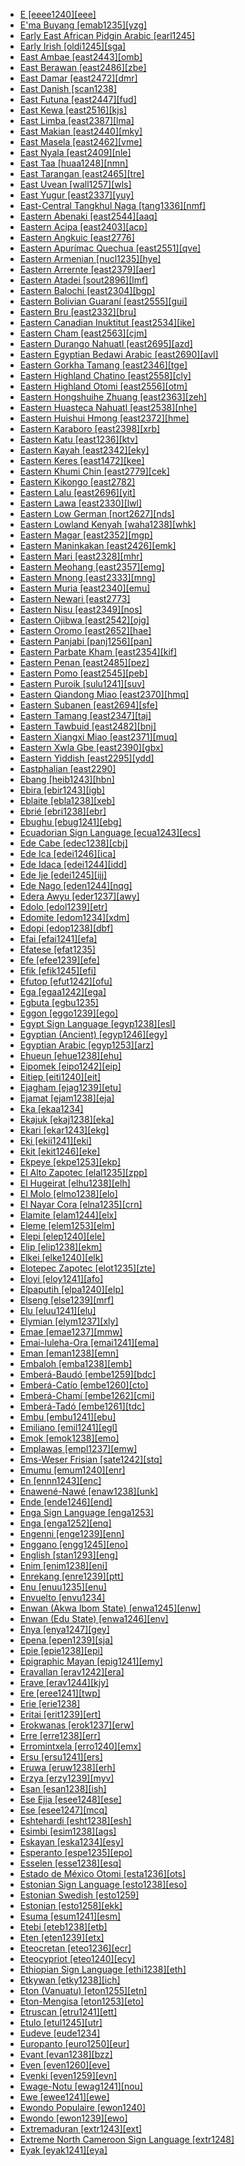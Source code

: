 - [E [eeee1240][eee]](tree/taik1256/kamt1241/daic1237/nort3326/nort3180/nort3189/unun9894/eeee1240/md.ini)
- [E'ma Buyang [emab1235][yzg]](tree/taik1256/kada1291/east2365/buya1244/nort2744/emab1235/md.ini)
- [Early East African Pidgin Arabic [earl1245]](tree/pidg1258/arab1397/earl1245/md.ini)
- [Early Irish [oldi1245][sga]](tree/indo1319/celt1248/nucl1715/tgbc1234/insu1254/goid1240/oldi1245/md.ini)
- [East Ambae [east2443][omb]](tree/aust1307/mala1545/cent2237/east2712/ocea1241/nort3195/nort3205/amba1270/east2443/md.ini)
- [East Berawan [east2486][zbe]](tree/aust1307/mala1545/nort3253/nort3171/bera1263/bera1264/cent2097/east2486/md.ini)
- [East Damar [east2472][dmr]](tree/aust1307/mala1545/cent2237/cent2245/timo1259/nort3194/east2472/md.ini)
- [East Danish [scan1238]](tree/indo1319/germ1287/nort3152/nort3160/sout3248/scan1238/md.ini)
- [East Futuna [east2447][fud]](tree/aust1307/mala1545/cent2237/east2712/ocea1241/cent2060/east2445/poly1242/nucl1485/east2447/md.ini)
- [East Kewa [east2516][kjs]](tree/nucl1709/enga1254/kewa1249/anga1291/anga1313/kewa1250/sout3252/east2516/md.ini)
- [East Limba [east2387][lma]](tree/atla1278/limb1267/east2387/md.ini)
- [East Makian [east2440][mky]](tree/aust1307/mala1545/cent2237/east2712/sout2850/sout3229/raja1255/sout3231/east2439/east2440/md.ini)
- [East Masela [east2462][vme]](tree/aust1307/mala1545/cent2237/cent2245/baba1274/sout2881/mase1249/east2462/md.ini)
- [East Nyala [east2409][nle]](tree/atla1278/volt1241/benu1247/bant1294/sout3152/narr1281/east2731/nort3203/grea1289/grea1291/luyi1234/saam1284/saam1285/cent2288/east2409/md.ini)
- [East Taa [huaa1248][nmn]](tree/tuuu1241/huaa1247/taaa1242/huaa1248/md.ini)
- [East Tarangan [east2465][tre]](tree/aust1307/mala1545/cent2237/cent2245/aruu1241/east2465/md.ini)
- [East Uvean [wall1257][wls]](tree/aust1307/mala1545/cent2237/east2712/ocea1241/cent2060/east2445/poly1242/nucl1485/east2758/wall1257/md.ini)
- [East Yugur [east2337][yuy]](tree/mong1329/sout2705/east2337/md.ini)
- [East-Central Tangkhul Naga [tang1336][nmf]](tree/sino1245/kuki1245/naga1409/tang1335/sino1246/tang1336/md.ini)
- [Eastern Abenaki [east2544][aaq]](tree/algi1248/algo1256/east2700/east2544/md.ini)
- [Eastern Acipa [east2403][acp]](tree/atla1278/volt1241/benu1247/kain1275/cent2242/shir1273/kamu1261/kamu1262/rogo1239/saga1266/east2403/md.ini)
- [Eastern Angkuic [east2776]](tree/aust1305/khas1273/pala1352/east2331/angk1246/east2776/md.ini)
- [Eastern Apurímac Quechua [east2551][qve]](tree/quec1387/quec1388/quec1389/cusc1235/east2551/md.ini)
- [Eastern Armenian [nucl1235][hye]](tree/indo1319/arme1241/east2768/nucl1235/md.ini)
- [Eastern Arrernte [east2379][aer]](tree/pama1250/aran1266/aran1267/aran1263/east2379/md.ini)
- [Eastern Atadei [sout2896][lmf]](tree/aust1307/mala1545/cent2237/cent2245/flor1239/sika1265/lama1292/lama1294/levu1240/sout2896/md.ini)
- [Eastern Balochi [east2304][bgp]](tree/indo1319/indo1320/iran1269/cent2317/cent2318/nort3177/balo1260/east2304/md.ini)
- [Eastern Bolivian Guaraní [east2555][gui]](tree/tupi1275/mawe1252/awet1245/tupi1276/sout3271/tupi1277/tupi1283/chir1295/east2555/md.ini)
- [Eastern Bru [east2332][bru]](tree/aust1305/katu1271/west1492/brou1236/east2783/east2332/md.ini)
- [Eastern Canadian Inuktitut [east2534][ike]](tree/eski1264/eski1265/inui1246/east2534/md.ini)
- [Eastern Cham [east2563][cjm]](tree/aust1307/mala1545/mala1536/nort3170/cham1327/cham1330/coas1305/cham1328/east2563/md.ini)
- [Eastern Durango Nahuatl [east2695][azd]](tree/utoa1244/sout3136/cora1261/azte1234/west2809/west2814/west2825/dura1246/east2695/md.ini)
- [Eastern Egyptian Bedawi Arabic [east2690][avl]](tree/afro1255/semi1276/west2786/cent2236/arab1394/arab1395/egyp1251/east2690/md.ini)
- [Eastern Gorkha Tamang [east2346][tge]](tree/sino1245/bodi1256/kaik1248/ghal1247/tama1367/nucl1729/east2346/md.ini)
- [Eastern Highland Chatino [east2558][cly]](tree/otom1299/east2557/popo1292/zapo1436/chat1268/core1263/coas1314/east2736/east2558/md.ini)
- [Eastern Highland Otomi [east2556][otm]](tree/otom1299/west2783/otop1241/otop1242/otom1297/otom1300/east2737/east2556/md.ini)
- [Eastern Hongshuihe Zhuang [east2363][zeh]](tree/taik1256/kamt1241/daic1237/nort3326/nort3180/nort3189/east2363/md.ini)
- [Eastern Huasteca Nahuatl [east2538][nhe]](tree/utoa1244/sout3136/cora1261/azte1234/east2720/huas1257/east2538/md.ini)
- [Eastern Huishui Hmong [east2372][hme]](tree/hmon1336/hmon1337/nucl1714/nucl1720/west2803/grea1295/huis1239/east2372/md.ini)
- [Eastern Karaboro [east2398][xrb]](tree/atla1278/volt1241/nort3149/senu1239/kara1479/east2398/md.ini)
- [Eastern Katu [east1236][ktv]](tree/aust1305/katu1271/katu1272/nucl1297/east1236/md.ini)
- [Eastern Kayah [east2342][eky]](tree/sino1245/kare1337/cent1999/kaya1317/east2342/md.ini)
- [Eastern Keres [east1472][kee]](tree/kere1287/east1472/md.ini)
- [Eastern Khumi Chin [east2779][cek]](tree/sino1245/kuki1245/kuki1246/peri1260/khom1240/east2779/md.ini)
- [Eastern Kikongo [east2782]](tree/atla1278/volt1241/benu1247/bant1294/sout3152/narr1281/cent2260/kong1295/kong1296/kiko1234/core1256/sout3249/east2782/md.ini)
- [Eastern Lalu [east2696][yit]](tree/sino1245/burm1265/lolo1265/lolo1267/nili1235/liso1234/nucl1734/lisu1252/lalu1234/lalo1240/grea1292/core1258/uncl1503/east2696/md.ini)
- [Eastern Lawa [east2330][lwl]](tree/aust1305/khas1273/pala1352/east2331/waic1245/wala1271/lawa1256/east2330/md.ini)
- [Eastern Low German [nort2627][nds]](tree/indo1319/germ1287/nort3152/west2793/nort3175/alts1234/midd1345/lowg1239/east2291/nort2627/md.ini)
- [Eastern Lowland Kenyah [waha1238][whk]](tree/aust1307/mala1545/nort3253/nort3171/keny1280/lowl1270/waha1238/md.ini)
- [Eastern Magar [east2352][mgp]](tree/sino1245/hima1249/maha1306/kham1285/maga1261/east2352/md.ini)
- [Eastern Maninkakan [east2426][emk]](tree/mand1469/west2780/mand1431/cent2047/mand1432/mand1433/mand1434/mand1435/east2425/mane1267/east2426/md.ini)
- [Eastern Mari [east2328][mhr]](tree/ural1272/mari1278/east2328/md.ini)
- [Eastern Meohang [east2357][emg]](tree/sino1245/hima1249/maha1306/kira1253/east2719/uppe1412/mewa1252/east2357/md.ini)
- [Eastern Mnong [east2333][mng]](tree/aust1305/bahn1264/sout2690/mnon1258/mnon1259/east2333/md.ini)
- [Eastern Muria [east2340][emu]](tree/drav1251/sout3133/sout3139/gond1265/sout3234/gene1245/muri1262/east2340/md.ini)
- [Eastern Newari [east2773]](tree/sino1245/hima1249/maha1306/newa1245/newa1247/east2773/md.ini)
- [Eastern Nisu [east2349][nos]](tree/sino1245/burm1265/lolo1265/lolo1267/nili1235/sout3212/niso1234/nisu1237/nisu1238/nort2717/east2349/md.ini)
- [Eastern Ojibwa [east2542][ojg]](tree/algi1248/algo1256/east2765/ojib1240/ojib1241/nucl1723/cent2252/east2542/md.ini)
- [Eastern Oromo [east2652][hae]](tree/afro1255/cush1243/east2699/lowl1267/sout3055/main1283/nucl1701/nucl1736/cent2302/sout3218/east2652/md.ini)
- [Eastern Panjabi [panj1256][pan]](tree/indo1319/indo1320/indo1321/indo1324/sind1278/east2727/panj1256/md.ini)
- [Eastern Parbate Kham [east2354][kif]](tree/sino1245/hima1249/maha1306/kham1285/kham1286/parb1234/east2354/md.ini)
- [Eastern Penan [east2485][pez]](tree/aust1307/mala1545/nort3253/nort3171/keny1280/lowl1270/west2875/pena1271/east2485/md.ini)
- [Eastern Pomo [east2545][peb]](tree/pomo1273/russ1265/east2545/md.ini)
- [Eastern Puroik [sulu1241][suv]](tree/sino1245/khob1235/puro1234/sulu1241/md.ini)
- [Eastern Qiandong Miao [east2370][hmq]](tree/hmon1336/hmon1337/nucl1714/nucl1720/east2369/east2370/md.ini)
- [Eastern Subanen [east2694][sfe]](tree/aust1307/mala1545/grea1284/suba1253/nucl1726/east2769/east2694/md.ini)
- [Eastern Tamang [east2347][taj]](tree/sino1245/bodi1256/kaik1248/ghal1247/tama1367/nucl1729/east2347/md.ini)
- [Eastern Tawbuid [east2482][bnj]](tree/aust1307/mala1545/grea1284/sout2915/buhi1244/bata1318/east2482/md.ini)
- [Eastern Xiangxi Miao [east2371][muq]](tree/hmon1336/hmon1337/nucl1714/nucl1720/nort2748/east2371/md.ini)
- [Eastern Xwla Gbe [east2390][gbx]](tree/atla1278/volt1241/kwav1236/gbee1241/east2711/east2845/east2390/md.ini)
- [Eastern Yiddish [east2295][ydd]](tree/indo1319/germ1287/nort3152/west2793/high1289/fran1268/east2832/yidd1255/east2295/md.ini)
- [Eastphalian [east2290]](tree/indo1319/germ1287/nort3152/west2793/nort3175/alts1234/midd1345/lowg1239/west2357/east2290/md.ini)
- [Ebang [heib1243][hbn]](tree/heib1242/west2502/cent2049/eban1241/eban1242/heib1243/md.ini)
- [Ebira [ebir1243][igb]](tree/atla1278/volt1241/benu1247/ebir1244/ebir1243/md.ini)
- [Eblaite [ebla1238][xeb]](tree/afro1255/semi1276/east2678/ebla1238/md.ini)
- [Ebrié [ebri1238][ebr]](tree/atla1278/volt1241/kwav1236/nyoa1234/poto1254/poto1250/ebri1238/md.ini)
- [Ebughu [ebug1241][ebg]](tree/atla1278/volt1241/benu1247/delt1251/obol1242/ebug1241/md.ini)
- [Ecuadorian Sign Language [ecua1243][ecs]](tree/sign1238/deaf1237/lsfi1234/asli1244/west2886/ecua1243/md.ini)
- [Ede Cabe [edec1238][cbj]](tree/atla1278/volt1241/benu1247/defo1239/yoru1244/edek1238/edea1234/east2738/edec1238/md.ini)
- [Ede Ica [edei1246][ica]](tree/atla1278/volt1241/benu1247/defo1239/yoru1244/edek1238/edea1234/west2827/sout3187/edei1246/md.ini)
- [Ede Idaca [edei1244][idd]](tree/atla1278/volt1241/benu1247/defo1239/yoru1244/edek1238/edea1234/west2827/sout3187/edei1244/md.ini)
- [Ede Ije [edei1245][ijj]](tree/atla1278/volt1241/benu1247/defo1239/yoru1244/edek1238/edea1234/east2738/sout3186/edei1245/md.ini)
- [Ede Nago [eden1244][nqg]](tree/atla1278/volt1241/benu1247/defo1239/yoru1244/edek1238/edea1234/east2738/sout3186/eden1244/md.ini)
- [Edera Awyu [eder1237][awy]](tree/nucl1709/cent2116/awyu1265/grea1275/awyu1263/awyu1264/eder1237/md.ini)
- [Edolo [edol1239][etr]](tree/bosa1245/etor1234/edol1239/md.ini)
- [Edomite [edom1234][xdm]](tree/book1242/edom1234/md.ini)
- [Edopi [edop1238][dbf]](tree/lake1255/tari1255/cent2110/edop1238/md.ini)
- [Efai [efai1241][efa]](tree/atla1278/volt1241/benu1247/delt1251/obol1242/cent2253/efai1241/md.ini)
- [Efatese [efat1235]](tree/arti1236/efat1240/efat1235/md.ini)
- [Efe [efee1239][efe]](tree/cent2225/memb1239/mang1425/lese1245/efee1239/md.ini)
- [Efik [efik1245][efi]](tree/atla1278/volt1241/benu1247/delt1251/obol1242/cent2253/efik1244/efik1245/md.ini)
- [Efutop [efut1242][ofu]](tree/atla1278/volt1241/benu1247/bant1294/sout3152/ekoi1237/ekoi1236/ejag1240/bako1254/ndee1247/efut1242/md.ini)
- [Ega [egaa1242][ega]](tree/atla1278/volt1241/egaa1242/md.ini)
- [Egbuta [egbu1235]](tree/atla1278/volt1241/benu1247/bant1294/sout3152/narr1281/cent2260/grea1286/ngir1248/unun9926/budj1234/egbu1235/md.ini)
- [Eggon [eggo1239][ego]](tree/atla1278/volt1241/benu1247/benu1248/alum1249/jili1242/eggo1240/eggo1239/md.ini)
- [Egypt Sign Language [egyp1238][esl]](tree/sign1238/deaf1237/arab1398/egyp1238/md.ini)
- [Egyptian (Ancient) [egyp1246][egy]](tree/afro1255/egyp1245/egyp1246/md.ini)
- [Egyptian Arabic [egyp1253][arz]](tree/afro1255/semi1276/west2786/cent2236/arab1394/arab1395/egyp1251/egyp1254/egyp1253/md.ini)
- [Ehueun [ehue1238][ehu]](tree/atla1278/volt1241/benu1247/akpe1249/edoi1239/nort3183/osse1244/ukue1239/ehue1238/md.ini)
- [Eipomek [eipo1242][eip]](tree/nucl1709/mekk1240/east2504/eipo1242/md.ini)
- [Eitiep [eiti1240][eit]](tree/nucl1708/komb1276/komb1271/komb1275/eiti1240/md.ini)
- [Ejagham [ejag1239][etu]](tree/atla1278/volt1241/benu1247/bant1294/sout3152/ekoi1237/ekoi1236/ejag1240/ejag1239/md.ini)
- [Ejamat [ejam1238][eja]](tree/atla1278/nort3146/cent2230/bakk1238/jool1234/jola1264/fhjo1234/pfjo1234/here1250/ejam1238/md.ini)
- [Eka [ekaa1234]](tree/sino1245/burm1265/lolo1265/lolo1267/nili1235/liso1234/nucl1734/lisu1252/lalu1234/lalo1240/ekaa1234/md.ini)
- [Ekajuk [ekaj1238][eka]](tree/atla1278/volt1241/benu1247/bant1294/sout3152/ekoi1237/ekoi1236/ejag1240/bako1254/aban1244/ekaj1238/md.ini)
- [Ekari [ekar1243][ekg]](tree/nucl1709/pani1259/ekar1243/md.ini)
- [Eki [ekii1241][eki]](tree/atla1278/volt1241/benu1247/delt1251/obol1242/obol1244/ekii1241/md.ini)
- [Ekit [ekit1246][eke]](tree/atla1278/volt1241/benu1247/delt1251/obol1242/cent2253/ekit1245/ekit1246/md.ini)
- [Ekpeye [ekpe1253][ekp]](tree/atla1278/volt1241/benu1247/igbo1258/ekpe1253/md.ini)
- [El Alto Zapotec [elal1235][zpp]](tree/otom1299/east2557/popo1292/zapo1436/zapo1437/nucl1765/west2645/west2646/elal1235/md.ini)
- [El Hugeirat [elhu1238][elh]](tree/nubi1251/west2781/cent2232/kord1246/west2807/elhu1238/md.ini)
- [El Molo [elmo1238][elo]](tree/afro1255/cush1243/east2699/lowl1267/sout3055/main1283/omot1245/west2723/elmo1238/md.ini)
- [El Nayar Cora [elna1235][crn]](tree/utoa1244/sout3136/cora1261/cora1259/cora1260/elna1235/md.ini)
- [Elamite [elam1244][elx]](tree/elam1244/md.ini)
- [Eleme [elem1253][elm]](tree/atla1278/volt1241/benu1247/delt1251/ogon1240/west2469/elem1253/md.ini)
- [Elepi [elep1240][ele]](tree/nucl1708/mari1433/elep1241/elep1240/md.ini)
- [Elip [elip1238][ekm]](tree/atla1278/volt1241/benu1247/bant1294/sout3152/narr1281/mbam1252/yamb1256/baca1247/nucl1746/elip1239/elip1238/md.ini)
- [Elkei [elke1240][elk]](tree/nucl1708/auol1234/oloe1234/elke1240/md.ini)
- [Elotepec Zapotec [elot1235][zte]](tree/otom1299/east2557/popo1292/zapo1436/zapo1437/nucl1765/papa1270/elot1235/md.ini)
- [Eloyi [eloy1241][afo]](tree/atla1278/volt1241/benu1247/benu1248/eloy1241/md.ini)
- [Elpaputih [elpa1240][elp]](tree/book1242/elpa1240/md.ini)
- [Elseng [else1239][mrf]](tree/else1239/md.ini)
- [Elu [eluu1241][elu]](tree/aust1307/mala1545/cent2237/east2712/ocea1241/admi1239/east2459/manu1262/east2460/kurt1251/kurt1252/eluu1241/md.ini)
- [Elymian [elym1237][xly]](tree/uncl1493/elym1237/md.ini)
- [Emae [emae1237][mmw]](tree/aust1307/mala1545/cent2237/east2712/ocea1241/cent2060/east2445/poly1242/nucl1485/vanu1245/emae1237/md.ini)
- [Emai-Iuleha-Ora [emai1241][ema]](tree/atla1278/volt1241/benu1247/akpe1249/edoi1239/nort3182/cent2259/emai1241/md.ini)
- [Eman [eman1238][emn]](tree/atla1278/volt1241/benu1247/bant1294/sout3152/tivo1239/cent2261/cent2268/eman1238/md.ini)
- [Embaloh [emba1238][emb]](tree/aust1307/mala1545/sout2923/bugi1243/tama1334/emba1238/md.ini)
- [Emberá-Baudó [embe1259][bdc]](tree/choc1280/embe1258/atra1235/pana1309/embe1259/md.ini)
- [Emberá-Catío [embe1260][cto]](tree/choc1280/embe1258/atra1235/embe1260/md.ini)
- [Emberá-Chamí [embe1262][cmi]](tree/choc1280/embe1258/sanj1278/uppe1440/embe1262/md.ini)
- [Emberá-Tadó [embe1261][tdc]](tree/choc1280/embe1258/sanj1278/uppe1440/embe1261/md.ini)
- [Embu [embu1241][ebu]](tree/atla1278/volt1241/benu1247/bant1294/sout3152/narr1281/east2731/nort3203/cent2274/west2840/kiku1241/embu1241/md.ini)
- [Emiliano [emil1241][egl]](tree/indo1319/ital1284/lati1262/lati1263/impe1234/roma1334/ital1285/west2813/shif1234/nort3208/gall1279/emil1243/emil1241/md.ini)
- [Emok [emok1238][emo]](tree/book1242/emok1238/md.ini)
- [Emplawas [empl1237][emw]](tree/aust1307/mala1545/cent2237/cent2245/baba1274/sout2881/sout2882/empl1237/md.ini)
- [Ems-Weser Frisian [sate1242][stq]](tree/indo1319/germ1287/nort3152/west2793/nort3175/angl1264/fris1239/sate1242/md.ini)
- [Emumu [emum1240][enr]](tree/pauw1244/east2530/emum1240/md.ini)
- [En [ennn1243][enc]](tree/taik1256/kada1291/east2365/buya1244/nort2744/ennn1243/md.ini)
- [Enawené-Nawé [enaw1238][unk]](tree/araw1281/cent2226/pare1273/enaw1238/md.ini)
- [Ende [ende1246][end]](tree/aust1307/mala1545/cent2237/cent2245/flor1240/flor1241/ngad1265/ngad1266/ende1245/ende1247/ende1246/md.ini)
- [Enga Sign Language [enga1253]](tree/sign1238/vill1244/enga1253/md.ini)
- [Enga [enga1252][enq]](tree/nucl1709/enga1254/enga1251/enga1252/md.ini)
- [Engenni [enge1239][enn]](tree/atla1278/volt1241/benu1247/akpe1249/edoi1239/delt1252/dege1249/enge1239/md.ini)
- [Enggano [engg1245][eno]](tree/aust1307/mala1545/engg1245/md.ini)
- [English [stan1293][eng]](tree/indo1319/germ1287/nort3152/west2793/nort3175/angl1264/angl1265/late1254/merc1242/macr1271/stan1293/md.ini)
- [Enim [enim1238][eni]](tree/book1242/enim1238/md.ini)
- [Enrekang [enre1239][ptt]](tree/aust1307/mala1545/sout2923/nort2894/mase1250/enre1239/md.ini)
- [Enu [enuu1235][enu]](tree/sino1245/burm1265/lolo1265/lolo1267/hani1249/biso1244/hani1250/bika1252/enuu1235/md.ini)
- [Envuelto [envu1234]](tree/uncl1493/envu1234/md.ini)
- [Enwan (Akwa Ibom State) [enwa1245][enw]](tree/atla1278/volt1241/benu1247/delt1251/obol1242/enwa1244/enwa1245/md.ini)
- [Enwan (Edu State) [enwa1246][env]](tree/atla1278/volt1241/benu1247/akpe1249/edoi1239/nort3182/unun9932/igwe1239/enwa1246/md.ini)
- [Enya [enya1247][gey]](tree/atla1278/volt1241/benu1247/bant1294/sout3152/narr1281/east2731/enya1248/enya1247/md.ini)
- [Epena [epen1239][sja]](tree/choc1280/embe1258/sanj1278/epen1239/md.ini)
- [Epie [epie1238][epi]](tree/atla1278/volt1241/benu1247/akpe1249/edoi1239/delt1252/epie1238/md.ini)
- [Epigraphic Mayan [epig1241][emy]](tree/maya1287/core1254/west2865/chol1286/chol1287/epig1241/md.ini)
- [Eravallan [erav1242][era]](tree/drav1251/sout3133/sout3138/tami1291/tami1292/tami1293/tami1294/tami1297/tami1298/tami1299/mala1550/erav1242/md.ini)
- [Erave [erav1244][kjy]](tree/nucl1709/enga1254/kewa1249/anga1291/anga1313/kewa1250/sout3252/erav1244/md.ini)
- [Ere [eree1241][twp]](tree/aust1307/mala1545/cent2237/east2712/ocea1241/admi1239/east2459/manu1262/east2460/kurt1251/eree1241/md.ini)
- [Erie [erie1238]](tree/uncl1493/erie1238/md.ini)
- [Eritai [erit1239][ert]](tree/lake1255/tari1255/east2502/erit1238/erit1239/md.ini)
- [Erokwanas [erok1237][erw]](tree/aust1307/mala1545/cent2237/east2712/sout2850/sout3229/bomb1263/erok1237/md.ini)
- [Erre [erre1238][err]](tree/giim1238/urni1238/erre1238/md.ini)
- [Erromintxela [erro1240][emx]](tree/spee1234/basq1267/erro1240/md.ini)
- [Ersu [ersu1241][ers]](tree/sino1245/burm1265/naqi1236/ersu1242/ersu1241/md.ini)
- [Eruwa [eruw1238][erh]](tree/atla1278/volt1241/benu1247/akpe1249/edoi1239/sout2805/eruw1238/md.ini)
- [Erzya [erzy1239][myv]](tree/ural1272/mord1256/erzy1239/md.ini)
- [Esan [esan1238][ish]](tree/atla1278/volt1241/benu1247/akpe1249/edoi1239/nort3182/cent2259/esan1238/md.ini)
- [Ese Ejja [esee1248][ese]](tree/pano1259/taca1255/taka1267/esee1248/md.ini)
- [Ese [esee1247][mcq]](tree/koia1260/bara1376/esee1247/md.ini)
- [Eshtehardi [esht1238][esh]](tree/indo1319/indo1320/iran1269/cent2317/cent2318/nort3177/tati1243/tati1244/sout3177/rama1272/esht1238/md.ini)
- [Esimbi [esim1238][ags]](tree/atla1278/volt1241/benu1247/bant1294/sout3152/tivo1239/esim1238/md.ini)
- [Eskayan [eska1234][esy]](tree/arti1236/eska1234/md.ini)
- [Esperanto [espe1235][epo]](tree/arti1236/espe1235/md.ini)
- [Esselen [esse1238][esq]](tree/esse1238/md.ini)
- [Estado de México Otomi [esta1236][ots]](tree/otom1299/west2783/otop1241/otop1242/otom1297/sout3168/esta1236/md.ini)
- [Estonian Sign Language [esto1238][eso]](tree/sign1238/deaf1237/esto1238/md.ini)
- [Estonian Swedish [esto1259]](tree/indo1319/germ1287/nort3152/nort3160/nort3266/east2780/east2781/esto1259/md.ini)
- [Estonian [esto1258][ekk]](tree/ural1272/finn1317/coas1319/neva1234/cent2329/esto1258/md.ini)
- [Esuma [esum1241][esm]](tree/unat1236/atla1280/esum1241/md.ini)
- [Etebi [eteb1238][etb]](tree/atla1278/volt1241/benu1247/delt1251/obol1242/cent2253/ekit1245/eteb1238/md.ini)
- [Eten [eten1239][etx]](tree/atla1278/volt1241/benu1247/benu1248/bero1241/iten1244/eten1239/md.ini)
- [Eteocretan [eteo1236][ecr]](tree/uncl1493/eteo1236/md.ini)
- [Eteocypriot [eteo1240][ecy]](tree/uncl1493/eteo1240/md.ini)
- [Ethiopian Sign Language [ethi1238][eth]](tree/sign1238/deaf1237/lsfi1234/asli1244/ethi1238/md.ini)
- [Etkywan [etky1238][ich]](tree/atla1278/volt1241/benu1247/juku1257/cent2241/kpan1245/etky1238/md.ini)
- [Eton (Vanuatu) [eton1255][etn]](tree/aust1307/mala1545/cent2237/east2712/ocea1241/nort3195/cent2269/epie1239/efat1236/sout3196/eton1255/md.ini)
- [Eton-Mengisa [eton1253][eto]](tree/atla1278/volt1241/benu1247/bant1294/sout3152/narr1281/bant1295/yaun1239/eton1253/md.ini)
- [Etruscan [etru1241][ett]](tree/etru1241/md.ini)
- [Etulo [etul1245][utr]](tree/atla1278/volt1241/benu1247/idom1262/etul1244/etul1246/etul1245/md.ini)
- [Eudeve [eude1234]](tree/utoa1244/sout3136/opat1247/eude1234/md.ini)
- [Europanto [euro1250][eur]](tree/book1242/euro1250/md.ini)
- [Evant [evan1238][bzz]](tree/atla1278/volt1241/benu1247/bant1294/sout3152/tivo1239/cent2261/cent2267/tive1237/evan1238/md.ini)
- [Even [even1260][eve]](tree/tung1282/nort3147/even1260/md.ini)
- [Evenki [even1259][evn]](tree/tung1282/nort3147/west2427/even1259/md.ini)
- [Ewage-Notu [ewag1241][nou]](tree/nucl1709/bina1276/bina1279/nucl1603/sout2934/coas1297/ewag1241/md.ini)
- [Ewe [ewee1241][ewe]](tree/atla1278/volt1241/kwav1236/gbee1241/west2802/ewei1234/ewee1241/md.ini)
- [Ewondo Populaire [ewon1240]](tree/pidg1258/ewon1242/ewon1240/md.ini)
- [Ewondo [ewon1239][ewo]](tree/atla1278/volt1241/benu1247/bant1294/sout3152/narr1281/bant1295/yaun1239/ewon1241/ewon1239/md.ini)
- [Extremaduran [extr1243][ext]](tree/indo1319/ital1284/lati1262/lati1263/impe1234/roma1334/ital1285/west2813/shif1234/sout3183/west2838/cast1243/extr1243/md.ini)
- [Extreme North Cameroon Sign Language [extr1248]](tree/sign1238/vill1244/extr1248/md.ini)
- [Eyak [eyak1241][eya]](tree/atha1245/atha1246/eyak1241/md.ini)
